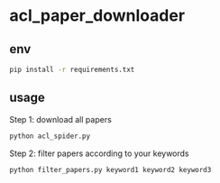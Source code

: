 # acl_paper_downloader


## env
```bash
pip install -r requirements.txt
```



## usage

Step 1: download all papers
```bash
python acl_spider.py
```

Step 2: filter papers according to your keywords
```bash
python filter_papers.py keyword1 keyword2 keyword3
```


